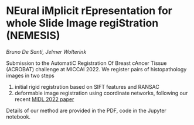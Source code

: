 # NEural iMplicit rEpresentation for whole Slide Image regiStration (NEMESIS)
*Bruno De Santi, Jelmer Wolterink*

Submission to the AutomatiC Registration Of Breast cAncer Tissue (ACROBAT) challenge at MICCAI 2022. We register pairs of histopathology images in two steps
1. initial rigid registration based on SIFT features and RANSAC
2. deformable image registration using coordinate networks, following our recent [MIDL 2022 paper](https://openreview.net/forum?id=BP29eKzQBu3)

Details of our method are provided in the PDF, code in the Jupyter notebook.


